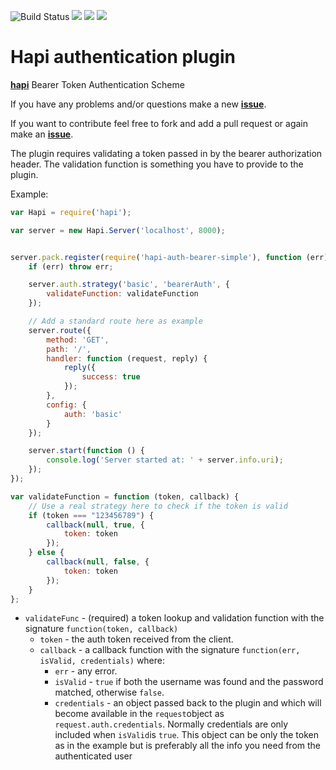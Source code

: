![Build Status](https://travis-ci.org/Salesflare/hapi-auth-bearer-simple.svg?branch=master)  ![](https://david-dm.org/salesflare/hapi-auth-bearer-simple.svg) ![](https://david-dm.org/salesflare/hapi-auth-bearer-simple/dev-status.svg) ![](https://david-dm.org/salesflare/hapi-auth-bearer-simple/peer-status.svg)

# Hapi authentication plugin

[**hapi**](https://github.com/hapijs/hapi) Bearer Token Authentication Scheme

If you have any problems and/or questions make a new [**issue**](https://github.com/Salesflare/hapi-auth-bearer-simple/issues).

If you want to contribute feel free to fork and add a pull request or again make an [**issue**](https://github.com/Salesflare/hapi-auth-bearer-simple/issues).

The plugin requires validating a token passed in by the bearer authorization header. The validation function is something you have to provide to the plugin.

Example: 

```javascript
var Hapi = require('hapi');

var server = new Hapi.Server('localhost', 8000);


server.pack.register(require('hapi-auth-bearer-simple'), function (err) {
    if (err) throw err;

    server.auth.strategy('basic', 'bearerAuth', {
        validateFunction: validateFunction
    });

    // Add a standard route here as example
    server.route({
        method: 'GET',
        path: '/',
        handler: function (request, reply) {
            reply({
                success: true
            });
        },
        config: {
            auth: 'basic'
        }
    });

    server.start(function () {
        console.log('Server started at: ' + server.info.uri);
    });
});

var validateFunction = function (token, callback) {
    // Use a real strategy here to check if the token is valid
    if (token === "123456789") {
        callback(null, true, {
            token: token
        });
    } else {
        callback(null, false, {
            token: token
        });
    }
};
```

- `validateFunc` - (required) a token lookup and validation function with the signature `function(token, callback)`
    - `token` - the auth token received from the client.
    - `callback` - a callback function with the signature `function(err, isValid, credentials)` where:
        - `err` - any error.
        - `isValid` - `true` if both the username was found and the password matched, otherwise `false`.
        - `credentials` - an object passed back to the plugin and which will become available in the `request`object as `request.auth.credentials`. Normally credentials are only included when `isValid`is `true`. This object can be only the token as in the example but is preferably all the info you need from the authenticated user
